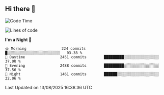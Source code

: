## Hi there 👋

<!--
**Wangmerlyn/Wangmerlyn** is a ✨ _special_ ✨ repository because its `README.md` (this file) appears on your GitHub profile.

Here are some ideas to get you started:

- 🔭 I’m currently working on ...
- 🌱 I’m currently learning ...
- 👯 I’m looking to collaborate on ...
- 🤔 I’m looking for help with ...
- 💬 Ask me about ...
- 📫 How to reach me: ...
- 😄 Pronouns: ...
- ⚡ Fun fact: ...
-->
<!--START_SECTION:waka-->
![Code Time](http://img.shields.io/badge/Code%20Time-498%20hrs%2053%20mins-blue)

![Lines of code](https://img.shields.io/badge/From%20Hello%20World%20I%27ve%20Written-41.4%20million%20lines%20of%20code-blue)

**I'm a Night 🦉** 

```text
🌞 Morning                224 commits         █░░░░░░░░░░░░░░░░░░░░░░░░   03.38 % 
🌆 Daytime                2451 commits        █████████░░░░░░░░░░░░░░░░   37.00 % 
🌃 Evening                2488 commits        █████████░░░░░░░░░░░░░░░░   37.56 % 
🌙 Night                  1461 commits        ██████░░░░░░░░░░░░░░░░░░░   22.06 % 
```



 Last Updated on 13/08/2025 16:38:36 UTC
<!--END_SECTION:waka-->
